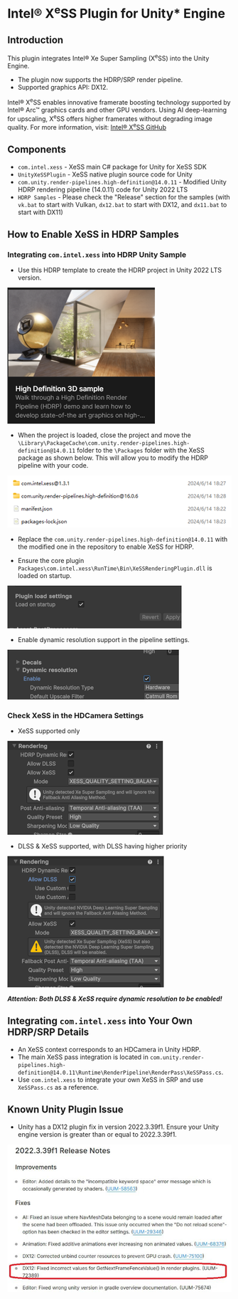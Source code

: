 # Intel® X<sup>e</sup>SS Plugin for Unity* Engine

## Introduction
This plugin integrates Intel® Xe Super Sampling (X<sup>e</sup>SS) into the Unity Engine.
* The plugin now supports the HDRP/SRP render pipeline.
* Supported graphics API: DX12.

Intel® X<sup>e</sup>SS enables innovative framerate boosting technology supported by Intel® Arc™ graphics cards and other GPU vendors. Using AI deep-learning for upscaling, X<sup>e</sup>SS offers higher framerates without degrading image quality.
For more information, visit: [Intel® X<sup>e</sup>SS GitHub](https://github.com/intel/xess)

## Components
* `com.intel.xess` - XeSS main C# package for Unity for XeSS SDK
* `UnityXeSSPlugin` - XeSS native plugin source code for Unity
* `com.unity.render-pipelines.high-definition@14.0.11` - Modified Unity HDRP rendering pipeline (14.0.11) code for Unity 2022 LTS
* `HDRP Samples` - Please check the "Release" section for the samples (with `vk.bat` to start with Vulkan, `dx12.bat` to start with DX12, and `dx11.bat` to start with DX11)

## How to Enable XeSS in HDRP Samples
### Integrating `com.intel.xess` into HDRP Unity Sample
* Use this HDRP template to create the HDRP project in Unity 2022 LTS version.

![Create Sample](Docs/create_sample.png?raw=true "Create Sample")

* When the project is loaded, close the project and move the `\Library\PackageCache\com.unity.render-pipelines.high-definition@14.0.11` folder to the `\Packages` folder with the XeSS package as shown below. This will allow you to modify the HDRP pipeline with your code.

![Package Folder](Docs/package_folder.png?raw=true "Package Folder")

* Replace the `com.unity.render-pipelines.high-definition@14.0.11` with the modified one in the repository to enable XeSS for HDRP.

* Ensure the core plugin `Packages\com.intel.xess\RunTime\Bin\XeSSRenderingPlugin.dll` is loaded on startup.

![Plugin Load on Startup](Docs/loadonstartup.png?raw=true "Plugin Load on Startup")

* Enable dynamic resolution support in the pipeline settings.

![Enable Dynamic Resolution](Docs/enable_dynamic.png?raw=true "Enable Dynamic Resolution")

### Check XeSS in the HDCamera Settings
* XeSS supported only

![XeSS Only](Docs/xess_only.png?raw=true "XeSS Only")

* DLSS & XeSS supported, with DLSS having higher priority

![DLSS and XeSS](Docs/dlss_xess.png?raw=true "DLSS and XeSS")

**_Attention: Both DLSS & XeSS require dynamic resolution to be enabled!_**

## Integrating `com.intel.xess` into Your Own HDRP/SRP Details
* An XeSS context corresponds to an HDCamera in Unity HDRP.
* The main XeSS pass integration is located in `com.unity.render-pipelines.high-definition@14.0.11\Runtime\RenderPipeline\RenderPass\XeSSPass.cs`.
* Use `com.intel.xess` to integrate your own XeSS in SRP and use `XeSSPass.cs` as a reference.

## Known Unity Plugin Issue
* Unity has a DX12 plugin fix in version 2022.3.39f1. Ensure your Unity engine version is greater than or equal to 2022.3.39f1.

![Unity Issue](Docs/unity_issue.png?raw=true "Unity Issue")